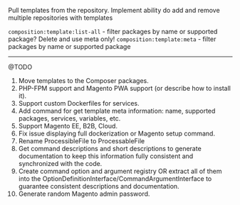 Pull templates from the repository. Implement ability do add and remove multiple repositories with templates

`composition:template:list-all` - filter packages by name or supported package? Delete and use meta only!
`composition:template:meta` - filter packages by name or supported package

-----

@TODO

1. Move templates to the Composer packages.
2. PHP-FPM support and Magento PWA support (or describe how to install it).
3. Support custom Dockerfiles for services.
4. Add command for get template meta information: name, supported packages, services, variables, etc.
5. Support Magento EE, B2B, Cloud.
6. Fix issue displaying full dockerization or Magento setup command.
7. Rename ProcessibleFile to ProcessableFile
8. Get command descriptions and short descriptions to generate documentation to keep this information fully consistent and synchronized with the code.
9. Create command option and argument registry OR extract all of them into the OptionDefinitionInterface/CommandArgumentInterface to guarantee consistent descriptions and documentation.
10. Generate random Magento admin password.